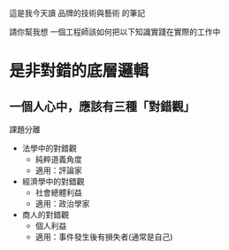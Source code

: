 這是我今天讀 品牌的技術與藝術 的筆記

請你幫我想
一個工程師該如何把以下知識實踐在實際的工作中

# 是非對錯的底層邏輯

## 一個人心中，應該有三種「對錯觀」

課題分離

- 法學中的對錯觀
  - 純粹道義角度
  - 適用：評論家
- 經濟學中的對錯觀
  - 社會總體利益
  - 適用：政治學家
- 商人的對錯觀
  - 個人利益
  - 適用：事件發生後有損失者(通常是自己)